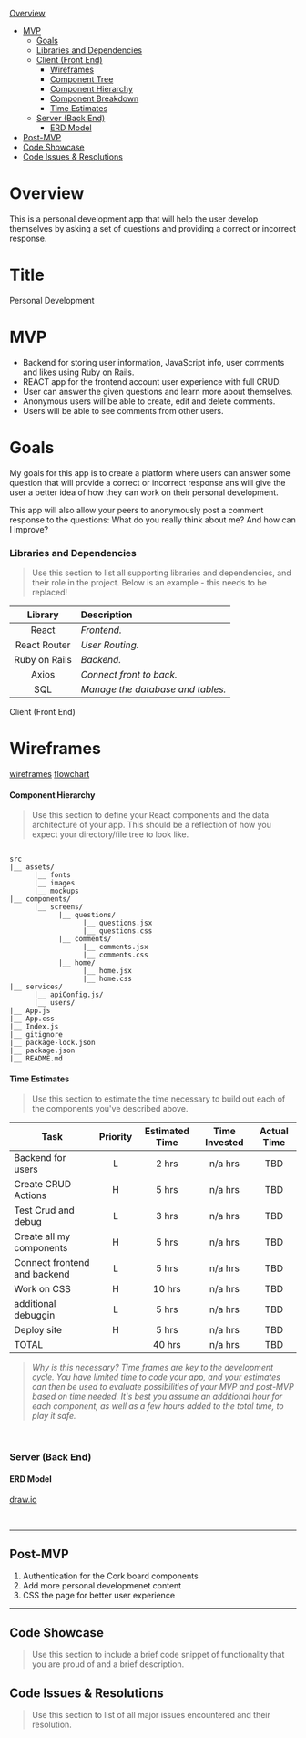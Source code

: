  [Overview](#overview)
- [MVP](#mvp)
  - [Goals](#goals)
  - [Libraries and Dependencies](#libraries-and-dependencies)
  - [Client (Front End)](#client-front-end)
    - [Wireframes](#wireframes)
    - [Component Tree](#component-tree)
    - [Component Hierarchy](#component-hierarchy)
    - [Component Breakdown](#component-breakdown)
    - [Time Estimates](#time-estimates)
  - [Server (Back End)](#server-back-end)
    - [ERD Model](#erd-model)
- [Post-MVP](#post-mvp)
- [Code Showcase](#code-showcase)
- [Code Issues & Resolutions](#code-issues--resolutions)

# Overview

This is a personal development app that will help the user develop themselves by asking a set of questions and providing a correct or incorrect response.

# Title
Personal Development


# MVP
- Backend for storing user information, JavaScript info, user comments and likes using Ruby on Rails.
- REACT app for the frontend account user experience with full CRUD.
- User can answer the given questions and learn more about themselves.
- Anonymous users will be able to create, edit and delete comments.
- Users will be able to see comments from other users.


# Goals

My goals for this app is to create a platform where users can answer some question that will provide a correct or incorrect response
ans will give the user a better idea of how they can work on their personal development.

This app  will also allow your peers to anonymously post a comment response to the questions:
What do you really think about me?
And how can I improve?


### Libraries and Dependencies

> Use this section to list all supporting libraries and dependencies, and their role in the project. Below is an example - this needs to be replaced!

|     Library      | Description                                |
| :--------------: | :----------------------------------------- |
|      React       | _Frontend._                                |
|   React Router   | _User Routing._                            |
| Ruby on Rails    | _Backend._                                 |
|     Axios        | _Connect front to back._                   |
|      SQL         | _Manage the database and tables._          |


Client (Front End)

# Wireframes
[wireframes](https://whimsical.com/personal-development-N1SwNNov79JumBxbL7oPac)
[flowchart](https://whimsical.com/personal-development-flowchart-3YAyMsimdfHDF76i79x4SJ)

#### Component Hierarchy

> Use this section to define your React components and the data architecture of your app. This should be a reflection of how you expect your directory/file tree to look like. 

``` structure

src
|__ assets/
      |__ fonts
      |__ images
      |__ mockups
|__ components/
      |__ screens/
            |__ questions/
                  |__ questions.jsx
                  |__ questions.css
            |__ comments/
                  |__ comments.jsx
                  |__ comments.css
            |__ home/
                  |__ home.jsx
                  |__ home.css
|__ services/
      |__ apiConfig.js/
      |__ users/
|__ App.js
|__ App.css
|__ Index.js
|__ gitignore
|__ package-lock.json
|__ package.json
|__ README.md

```

#### Time Estimates

> Use this section to estimate the time necessary to build out each of the components you've described above.

| Task                           | Priority | Estimated Time | Time Invested   | Actual Time |
| -------------------            | :------: | :------------: | :-----------:   | :---------: |
| Backend for users              |    L     |     2 hrs      |     n/a hrs     |     TBD     |
| Create CRUD Actions            |    H     |     5 hrs      |     n/a hrs     |     TBD     |
| Test Crud and debug            |    L     |     3 hrs      |     n/a hrs     |     TBD     |
| Create all my components       |    H     |     5 hrs      |     n/a hrs     |     TBD     |
| Connect frontend and backend   |    L     |     5 hrs      |     n/a hrs     |     TBD     |
| Work on CSS                    |    H     |     10 hrs     |     n/a hrs     |     TBD     |
| additional debuggin            |    L     |     5 hrs      |     n/a hrs     |     TBD     |
| Deploy site                    |    H     |     5 hrs      |     n/a hrs     |     TBD     |
| TOTAL                          |          |     40 hrs     |     n/a hrs     |     TBD     |


> _Why is this necessary? Time frames are key to the development cycle. You have limited time to code your app, and your estimates can then be used to evaluate possibilities of your MVP and post-MVP based on time needed. It's best you assume an additional hour for each component, as well as a few hours added to the total time, to play it safe._

<br>

### Server (Back End)

#### ERD Model

[draw.io](https://drive.google.com/file/d/1BX9k_1iGIckYufYBict2bPq5WYQC_Loy/view?usp=sharing)

<br>

***

## Post-MVP

1. Authentication for the Cork board components
2. Add more personal developmenet content
3. CSS the page for better user experience

***

## Code Showcase

> Use this section to include a brief code snippet of functionality that you are proud of and a brief description.

## Code Issues & Resolutions

> Use this section to list of all major issues encountered and their resolution.
